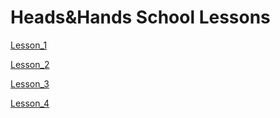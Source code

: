 # Heads&Hands School Lessons

[Lesson_1](Lesson_1_Zemskov/)

[Lesson_2](Lesson_2_Zemskov/)

[Lesson_3](Lesson_3_Zemskov/)

[Lesson_4](Lesson_4_Zemskov/)
